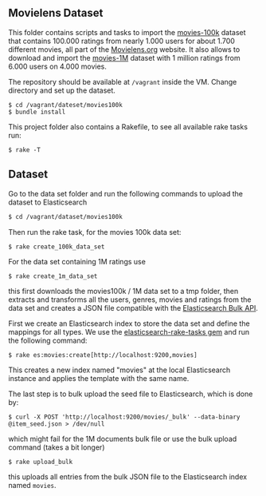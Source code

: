 Movielens Dataset
-----------------

This folder contains scripts and tasks to import the [movies-100k](http://grouplens.org/datasets/movielens/) dataset that contains 100.000 ratings from nearly 1.000 users for about 1.700 different movies, all part of the [Movielens.org](http://movielens.org) website.
It also allows to download and import the [movies-1M](http://grouplens.org/datasets/movielens/) dataset with 1 million ratings from 6.000 users on 4.000 movies.


The repository should be available at `/vagrant` inside the VM. Change directory and set up the dataset.

```
$ cd /vagrant/dateset/movies100k
$ bundle install
```

This project folder also contains a Rakefile, to see all available rake tasks run:

```
$ rake -T
```


## Dataset

Go to the data set folder and run the following commands to upload the dataset to Elasticsearch

```bash
$ cd /vagrant/dataset/movies100k
```

Then run the rake task, for the movies 100k data set:

```
$ rake create_100k_data_set
```

For the data set containing 1M ratings use

```
$ rake create_1m_data_set
```


this first downloads the movies100k / 1M data set to a tmp folder, then extracts and transforms all the users, genres, movies and ratings from the data set and creates a JSON file compatible with the [Elasticsearch Bulk API](http://www.elasticsearch.org/guide/en/elasticsearch/reference/current/docs-bulk.html).

First we create an Elasticsearch index to store the data set and define the mappings for all types. We use the [elasticsearch-rake-tasks gem](https://github.com/Asquera/elasticsearch-rake-tasks) and run the following command:

```
$ rake es:movies:create[http://localhost:9200,movies]
```

This creates a new index named "movies" at the local Elasticsearch instance and applies the template with the same name.

The last step is to bulk upload the seed file to Elasticsearch, which is done by:

```
$ curl -X POST 'http://localhost:9200/movies/_bulk' --data-binary @item_seed.json > /dev/null
```

which might fail for the 1M documents bulk file or use the bulk upload command (takes a bit longer)

```
$ rake upload_bulk
```

this uploads all entries from the bulk JSON file to the Elasticsearch index named `movies`.